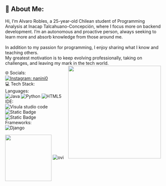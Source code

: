 <h2>💫 About Me:</h2>
<p>Hi, I’m Alvaro Robles, a 25-year-old Chilean student of Programming Analysis at Inacap Talcahuano-Concepción, where I focus more on backend development. I’m an autonomous and proactive person, always seeking to learn more and absorb knowledge from those around me.<br><br>In addition to my passion for programming, I enjoy sharing what I know and teaching others.<br>My greatest motivation is to keep evolving professionally, taking on challenges, and leaving my mark in the tech world.
<img align="right" width=300px  src="https://i.pinimg.com/originals/e8/f4/53/e8f453469a3ec97ecd354df465d73913.gif" /></p>

🌐 Socials:<br>
[![Instagram: nanini0](https://img.shields.io/badge/Instagram-%23E4405F.svg?logo=Instagram&logoColor=white)](https://instagram.com/apdo.a0) <br>
💻 Tech Stack:<br>
<span>
Languages:<br>
![Java](https://img.shields.io/badge/java-%23ED8B00.svg?style=for-the-badge&logo=openjdk&logoColor=white)
![Python](https://img.shields.io/badge/python-3670A0?style=for-the-badge&logo=python&logoColor=ffdd54)
![HTML5](https://img.shields.io/badge/html5-%23E34F26.svg?style=for-the-badge&logo=html5&logoColor=white)<br>
IDE:<br>
![Visula studio code](https://img.shields.io/badge/VISUAL%20STUDIO%20CODE-%230088ff?style=for-the-badge&logoColor=white")
![Static Badge](https://img.shields.io/badge/INTELLIJ%20IDEA-hotpink?style=for-the-badge&logo=intellijidea&logoColor=black)
![Static Badge](https://img.shields.io/badge/NETBEANS-green?style=for-the-badge&logo=apachenetbeanside&logoColor=red)<br>
Frameworks:<br>
![Django](https://img.shields.io/badge/django-%23092E20.svg?style=for-the-badge&logo=django&logoColor=white) 

</span>
<img align="center" width=150px src="https://i.pinimg.com/originals/d2/b6/88/d2b688357b0c20cebde3745a3043108d.gif"/>
<img src="https://github-readme-stats.vercel.app/api/top-langs?username=nanini0&show_icons=true&locale=en&layout=compact&theme=chartreuse-dark" alt="ovi" />




